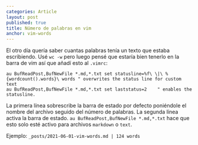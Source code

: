 ```yaml
---
categories: Article
layout: post
published: true
title: Número de palabras en vim
anchor: vim-words
---
```


El otro día quería saber cuantas palabras tenía un texto que estaba escribiendo. Usé `wc -w` pero luego pensé que estaría bien tenerlo en la barra de vim así que añadí esto al `.vimrc`:

```undefined
au BufReadPost,BufNewFile *.md,*.txt set statusline=%f\ \|\ %{wordcount().words}\ words " overwrites the status line for custom text
au BufReadPost,BufNewFile *.md,*.txt set laststatus=2    " enables the statusline.
```

La primera línea sobrescribe la barra de estado por defecto poniéndole el nombre del archivo seguido del número de palabras. La segunda línea activa la barra de estado. `au BufReadPost,BufNewFile *.md,*.txt` hace que esto solo esté activo para archivos `markdown` o `text`.

Ejemplo: `_posts/2021-06-01-vim-words.md | 124 words`
